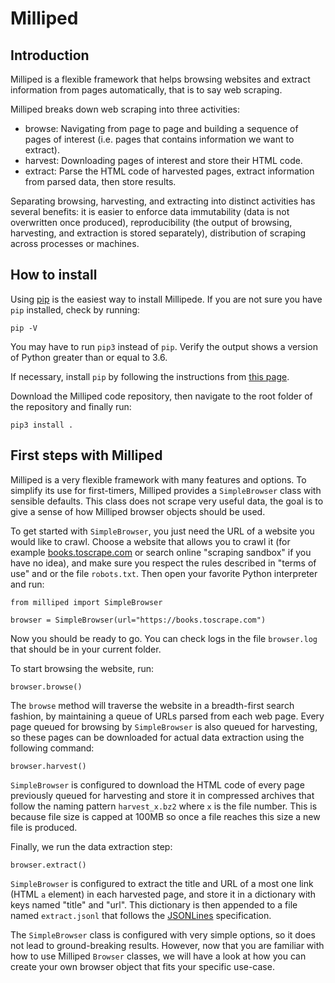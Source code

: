 # Milliped

## Introduction

Milliped is a flexible framework that helps browsing websites and extract 
information from pages automatically, that is to say web scraping.

Milliped breaks down web scraping into three activities:

* browse: Navigating from page to page and building a sequence of pages of
  interest (i.e. pages that contains information we want to extract).
* harvest: Downloading pages of interest and store their HTML code.
* extract: Parse the HTML code of harvested pages, extract information from
  parsed data, then store results.

Separating browsing, harvesting, and extracting into distinct activities has
several benefits: it is easier to enforce data immutability (data is not
overwritten once produced), reproducibility (the output of browsing,
harvesting, and extraction is stored separately), distribution of scraping
across processes or machines.

## How to install

Using [pip](https://pypi.org/project/pip/) is the easiest way to install
Millipede. If you are not sure you have `pip` installed, check by running:

```
pip -V
```

You may have to run `pip3` instead of `pip`. Verify the output shows a version
of Python greater than or equal to 3.6.

If necessary, install `pip` by following the instructions from [this
page](https://pip.pypa.io/en/stable/installation/).

Download the Milliped code repository, then navigate to the root folder of the
repository and finally run:

```
pip3 install .
```

## First steps with Milliped

Milliped is a very flexible framework with many features and options. To
simplify its use for first-timers, Milliped provides a `SimpleBrowser` class
with sensible defaults. This class does not scrape very useful data, the goal
is to give a sense of how Milliped browser objects should be used.

To get started with `SimpleBrowser`, you just need the URL of a website you
would like to crawl. Choose a website that allows you to crawl it (for example
[books.toscrape.com](https://books.toscrape.com) or search online "scraping
sandbox" if you have no idea), and make sure you respect the rules described
in "terms of use" and or the file `robots.txt`. Then open your favorite Python
interpreter and run:

```
from milliped import SimpleBrowser

browser = SimpleBrowser(url="https://books.toscrape.com")
```

Now you should be ready to go. You can check logs in the file `browser.log`
that should be in your current folder.

To start browsing the website, run:

```
browser.browse()
```

The `browse` method will traverse the website in a breadth-first search
fashion, by maintaining a queue of URLs parsed from each web page. Every page
queued for browsing by `SimpleBrowser` is also queued for harvesting, so these
pages can be downloaded for actual data extraction using the following command:

```
browser.harvest()
```

`SimpleBrowser` is configured to download the HTML code of every page
previously queued for harvesting and store it in compressed archives that
follow the naming pattern `harvest_x.bz2` where `x` is the file number. This is
because file size is capped at 100MB so once a file reaches this size a new
file is produced.

Finally, we run the data extraction step:

```
browser.extract()
```

`SimpleBrowser` is configured to extract the title and URL of a most one link
(HTML `a` element) in each harvested page, and store it in a dictionary with
keys named "title" and "url". This dictionary is then appended to a file named
`extract.jsonl` that follows the [JSONLines](https://jsonlines.org)
specification.

The `SimpleBrowser` class is configured with very simple options, so it does
not lead to ground-breaking results. However, now that you are familiar with
how to use Milliped `Browser` classes, we will have a look at how you can
create your own browser object that fits your specific use-case.
